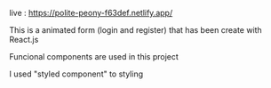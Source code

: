 live : https://polite-peony-f63def.netlify.app/

This is a animated form (login and register) that has been create with React.js

Funcional components are used in this project

I used "styled component" to styling
